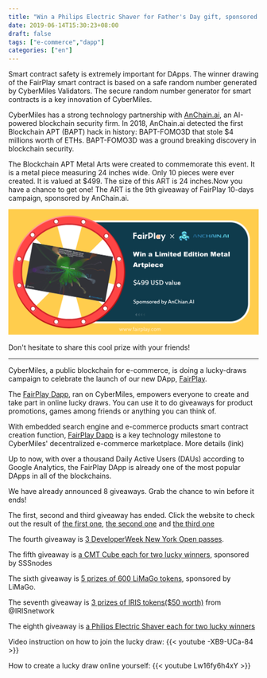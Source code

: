```yaml
---
title: "Win a Philips Electric Shaver for Father's Day gift, sponsored by Lvl.99"
date: 2019-06-14T15:30:23+08:00
draft: false
tags: ["e-commerce","dapp"] 
categories: ["en"] 
---
```


Smart contract safety is extremely important for DApps. The winner drawing of the FairPlay smart contract is based on a safe random number generated by CyberMiles Validators. The secure random number generator for smart contracts is a key innovation of CyberMiles.

CyberMiles has a strong technology partnership with [AnChain.ai](https://www.anchain.ai/), an AI-powered blockchain security firm. In 2018, AnChain.ai detected the first Blockchain APT (BAPT) hack in history: BAPT-FOMO3D that stole $4 millions worth of ETHs. BAPT-FOMO3D was a ground breaking discovery in blockchain security. 

The Blockchain APT Metal Arts were created to commemorate this event. It is a metal piece measuring 24 inches wide. Only 10 pieces were ever created. It is valued at $499. The size of this ART is 24 inches.Now you have a chance to get one! The ART is the 9th giveaway of FairPlay 10-days campaign, sponsored by AnChain.ai.

![](/images/20190614-givwaway9-01.png)

Don't hesitate to share this cool prize with your friends!

---

CyberMiles, a public blockchain for e-commerce, is doing a lucky-draws campaign to celebrate the launch of our new DApp, [FairPlay](https://www.fairplaydapp.com/).

The [FairPlay Dapp](https://www.fairplaydapp.com), ran on CyberMiles, empowers everyone to create and take part in online lucky draws. You can use it to do giveaways for product promotions, games among friends or anything you can think of. 

With embedded search engine and e-commerce products smart contract creation function, [FairPlay Dapp](https://www.fairplaydapp.com) is a key technology milestone to CyberMiles' decentralized e-commerce marketplace. More details (link)

Up to now, with over a thousand Daily Active Users (DAUs) according to Google Analytics, the FairPlay DApp is already one of the most popular DApps in all of the blockchains.

We have already announced 8 giveaways. Grab the chance to win before it ends!

The first, second and third giveaway has ended. Click the website to check out the result of [the first one](https://www.fairplaydapp.com/v1/play.html?contract=0x474059cC019815dda16caB69b8c8Bf515E1D20B6), [the second one](https://www.fairplaydapp.com/v1/play.html?contract=0x454024A14970c336109D0284a85BA253033A2D72) and [the third one](https://www.fairplaydapp.com/v1/play.html?contract=0x0F9efabb1f26CE173774260D975C543C39b47179)

The fourth giveaway is [3 DeveloperWeek New York Open passes](https://www.fairplaydapp.com/v1/play.html?contract=0xa9b472C62B168dB7EFEf0e0B1bcFB6b96aB239F8).

The fifth giveaway is [a CMT Cube each for two lucky winners](https://www.fairplaydapp.com/v1/play.html?contract=0xFa2d2DEa32B7827614e128DB01CcB32202189E2d), sponsored by SSSnodes

The sixth giveaway is [5 prizes of 600 LiMaGo tokens](https://www.fairplaydapp.com/v1/play.html?contract=0x16700a82EfA734237b84e4c4274d2AFB1bFB1b20), sponsored by LiMaGo.

The seventh giveaway is [3 prizes of IRIS tokens($50 worth)](https://www.fairplaydapp.com/v1/play.html?contract=0xF55d0663BC677c0b338CF2476a8bcCd48DC30FF4) from @IRISnetwork

The eighth giveaway is [a Philips Electric Shaver each for two lucky winners](https://www.fairplaydapp.com/v1/play.html?contract=0xcc34EF82D46cD2Ce3530a4C3f1c9CB583b838e9e)

Video instruction on how to join the lucky draw:
{{< youtube -XB9-UCa-84 >}}

How to create a lucky draw online yourself:
{{< youtube Lw16fy6h4xY >}}
